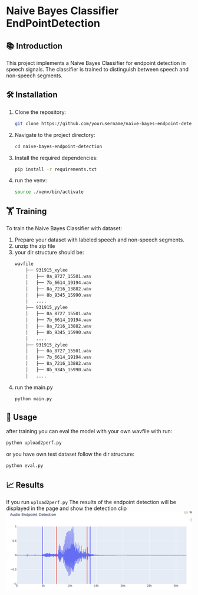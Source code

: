 # Naive Bayes Classifier EndPointDetection

## 📚 Introduction

This project implements a Naive Bayes Classifier for endpoint detection in speech signals. The classifier is trained to distinguish between speech and non-speech segments.

## 🛠️ Installation

1. Clone the repository:
    ```bash
    git clone https://github.com/yourusername/naive-bayes-endpoint-detection.git
    ```
2. Navigate to the project directory:
    ```bash
    cd naive-bayes-endpoint-detection
    ```
3. Install the required dependencies:
    ```bash
    pip install -r requirements.txt
    ```
4. run the venv:
    ```bash
    source ./venv/bin/activate
    ```

## 🏋️ Training

To train the Naive Bayes Classifier with dataset:
1. Prepare your dataset with labeled speech and non-speech segments.
2. unzip the zip file
3. your dir structure should be:
    ```bash
    wavfile
        ├── 931915_xylee
        │   ├── 0a_8727_15501.wav
        │   ├── 7b_6614_19194.wav
        │   ├── 8a_7216_13882.wav
        │   ├── 8b_9345_15990.wav
        │   ....
        ├── 931915_yylee
        │   ├── 0a_8727_15501.wav
        │   ├── 7b_6614_19194.wav
        │   ├── 8a_7216_13882.wav
        │   ├── 8b_9345_15990.wav
        │   ....
        ├── 931915_zylee
        │   ├── 0a_8727_15501.wav
        │   ├── 7b_6614_19194.wav
        │   ├── 8a_7216_13882.wav
        │   ├── 8b_9345_15990.wav
        │   ....
    ```
4. run the main.py
    ```bash
    python main.py
    ```

## 🚀 Usage

after training you can eval the model with your own wavfile with run:
```bash
python upload2perf.py
```
or you have own test dataset follow the dir structure:
```bash
python eval.py
```

## 📈 Results

If you run ```upload2perf.py``` The results of the endpoint detection will be displayed in the page and show the detection clip 
![alt text](image.png)
